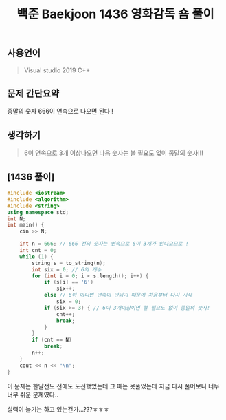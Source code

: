﻿---
title: "백준 Baekjoon 1436 영화감독 숌 풀이"
categories: Algorithm
comments: true
---

## 사용언어
 > Visual studio 2019 C++ 

## 문제 간단요약
종말의 숫자 666이 연속으로 나오면 된다 !

## 생각하기
  > 6이 연속으로 3개 이상나오면 다음 숫자는 볼 필요도 없이 종말의 숫자!!!


## [1436 풀이]

```c++
#include <iostream>
#include <algorithm>
#include <string>
using namespace std;
int N;
int main() {
	cin >> N;

	int n = 666; // 666 전의 숫자는 연속으로 6이 3개가 안나오므로 !
	int cnt = 0;
	while (1) {
		string s = to_string(n);
		int six = 0; // 6의 개수
		for (int i = 0; i < s.length(); i++) {
			if (s[i] == '6')
				six++;
			else // 6이 아니면 연속이 안되기 때문에 처음부터 다시 시작
				six = 0;
			if (six >= 3) { // 6이 3개이상이면 볼 필요도 없이 종말의 숫자!
				cnt++;
				break;
			}
		}
		if (cnt == N)
			break;
		n++;
	}
	cout << n << "\n";
}
```

이 문제는 한달전도 전에도 도전했었는데 그 때는 못풀었는데 지금 다시 풀어보니 너무너무 쉬운 문제였다..

실력이 늘기는 하고 있는건가...???ㅎㅎㅎ